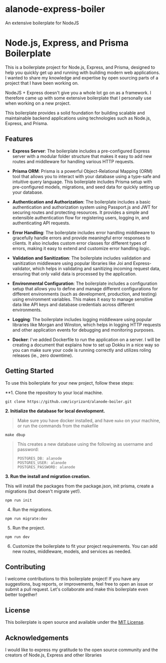 # alanode-express-boiler
An extensive boilerplate for NodeJS


# Node.js, Express, and Prisma Boilerplate

This is a boilerplate project for Node.js, Express, and Prisma, designed to help you quickly get up and running with building modern web applications.  
I wanted to share my knowledge and expertise by open sourcing parts of a project that I have been working on. 

NodeJS + Express doesn't give you a whole lot go on as a framework. I therefore came up with some extensive boilerplate that I personally use when 
working on a new project.

This boilerplate provides a solid foundation for building scalable and maintainable backend applications using
technologies such as Node.js, Express, and Prisma.

## Features

- **Express Server**: 
The boilerplate includes a pre-configured Express server with a modular folder structure that makes it easy to add new routes and middleware for handling various HTTP requests.

- **Prisma ORM**: 
Prisma is a powerful Object-Relational Mapping (ORM) tool that allows you to interact with your database using a type-safe and intuitive query language. This boilerplate includes Prisma setup with pre-configured models, migrations, and seed data for quickly setting up your database.

- **Authentication and Authorization**: 
The boilerplate includes a basic authentication and authorization system using Passport.js and JWT for securing routes and protecting resources. It provides a simple and extensible authentication flow for registering users, logging in, and authenticating API requests.

- **Error Handling**: 
The boilerplate includes error handling middleware to gracefully handle errors and provide meaningful error responses to clients. It also includes custom error classes for different types of errors, making it easy to extend and customize error handling logic.

- **Validation and Sanitization**: 
The boilerplate includes validation and sanitization middleware using popular libraries like Joi and Express-validator, which helps in validating and sanitizing incoming request data, ensuring that only valid data is processed by the application.

- **Environmental Configuration**: 
The boilerplate includes a configuration setup that allows you to define and manage different configurations for different environments (such as development, production, and testing) using environment variables. This makes it easy to manage sensitive data like API keys and database credentials across different environments.

- **Logging**:
The boilerplate includes logging middleware using popular libraries like Morgan and Winston, which helps in logging HTTP requests and other application events for debugging and monitoring purposes.

- **Docker**: 
I've added Dockerfile to run the application on a server. I will be creating a document that explains how to set up Dokku in a nice way so you can make sure your code is running correctly and utilizes roling releases (ie., zero downtime).

## Getting Started

To use this boilerplate for your new project, follow these steps:

**1. Clone the repository to your local machine.

~~~
git clone https://github.com/icyrizard/alanode-boiler.git
~~~

**2. Initialize the database for local development.**

> Make sure you have docker installed, and have `make` on your machine, or run the commands from the makefile

~~~
make dbup
~~~

> This creates a new database using the following as username and password:
> ~~~
> POSTGRES_DB: alanode
> POSTGRES_USER: alanode
> POSTGRES_PASSWORD: alanode
> ~~~

**3. Run the install and migration creation.**

This will install the packages from the package.json, init prisma, create a migrations (but doesn't migrate yet!).

~~~
npm run init
~~~

4. Run the migrations.

~~~
npm run migrate:dev
~~~

5. Run the project.

~~~
npm run dev
~~~

6. Customize the boilerplate to fit your project requirements. You can add new routes, middleware, models, and services as needed.

## Contributing

I welcome contributions to this boilerplate project! If you have any suggestions, bug reports, or improvements, feel free to open an issue or submit a pull request. Let's collaborate and make this boilerplate even better together!

## License

This boilerplate is open source and available under the [MIT License](LICENSE).

## Acknowledgements

I would like to express my gratitude to the open source community and the creators of Node.js, Express and other libraries



